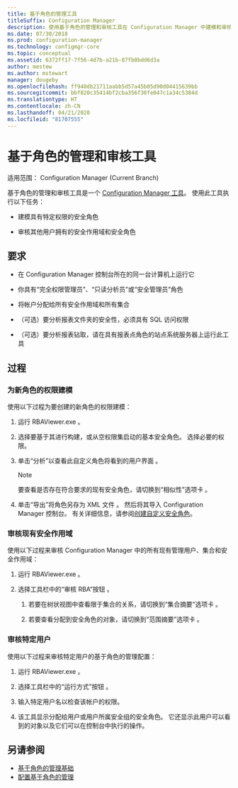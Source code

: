 ```yaml
---
title: 基于角色的管理工具
titleSuffix: Configuration Manager
description: 使用基于角色的管理和审核工具在 Configuration Manager 中建模和审核安全角色和作用域。
ms.date: 07/30/2018
ms.prod: configuration-manager
ms.technology: configmgr-core
ms.topic: conceptual
ms.assetid: 6372ff17-7f56-4d7b-a21b-87fb8bdd6d3a
author: mestew
ms.author: mstewart
manager: dougeby
ms.openlocfilehash: ff940db21711aabb5d57a45b05d90d04415639bb
ms.sourcegitcommit: bbf820c35414bf2cba356f30fe047c1a34c5384d
ms.translationtype: HT
ms.contentlocale: zh-CN
ms.lasthandoff: 04/21/2020
ms.locfileid: "81707555"
---
```

# <a name="role-based-administration-and-auditing-tool"></a>基于角色的管理和审核工具

适用范围：  Configuration Manager (Current Branch)

基于角色的管理和审核工具是一个 [Configuration Manager 工具](tools.md)。 使用此工具执行以下任务：

- 建模具有特定权限的安全角色  

- 审核其他用户拥有的安全作用域和安全角色



## <a name="requirements"></a>要求

- 在 Configuration Manager 控制台所在的同一台计算机上运行它  

- 你具有“完全权限管理员”、“只读分析员”或“安全管理员”角色     

- 将帐户分配给所有安全作用域和所有集合   

- （可选）要分析报表文件夹的安全性，必须具有 SQL 访问权限   

- （可选）要分析报表钻取，请在具有报表点角色的站点系统服务器上运行此工具 



## <a name="procedures"></a>过程


### <a name="model-permissions-for-a-new-role"></a>为新角色的权限建模

使用以下过程为要创建的新角色的权限建模： 

1. 运行 RBAViewer.exe  。  

2. 选择要基于其进行构建，或从空权限集启动的基本安全角色。 选择必要的权限。  

3. 单击“分析”以查看此自定义角色将看到的用户界面  。  

    > [!Note]  
    > 要查看是否存在符合要求的现有安全角色，请切换到“相似性”选项卡  。  

4. 单击“导出”将角色另存为 XML 文件  。 然后将其导入 Configuration Manager 控制台。 有关详细信息，请参阅[创建自定义安全角色](../servers/deploy/configure/configure-role-based-administration.md#BKMK_CreateSecRole)。


### <a name="audit-existing-security-scopes"></a>审核现有安全作用域

使用以下过程来审核 Configuration Manager 中的所有现有管理用户、集合和安全作用域：

1. 运行 RBAViewer.exe  。  

2. 选择工具栏中的“审核 RBA”按钮  。  

    1. 若要在树状视图中查看限于集合的关系，请切换到“集合摘要”选项卡  。  

    2. 若要查看分配到安全角色的对象，请切换到“范围摘要”选项卡  。  


### <a name="audit-a-specific-user"></a>审核特定用户

使用以下过程来审核特定用户的基于角色的管理配置：

1. 运行 RBAViewer.exe  。  

2. 选择工具栏中的“运行方式”按钮  。  

3. 输入特定用户名以检查该帐户的权限。  

4. 该工具显示分配给用户或用户所属安全组的安全角色。 它还显示此用户可以看到的对象以及它们可以在控制台中执行的操作。  



## <a name="see-also"></a>另请参阅

- [基于角色的管理基础](../understand/fundamentals-of-role-based-administration.md)
- [配置基于角色的管理](../servers/deploy/configure/configure-role-based-administration.md)
